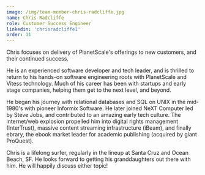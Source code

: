 ```yaml
---
image: /img/team-member-chris-radcliffe.jpg
name: Chris Radcliffe 
role: Customer Success Engineer 
linkedin: 'chrisradcliffe1'
order: 11
---
```


Chris focuses on delivery of PlanetScale's offerings to new customers, and their continued success.

He is an experienced software developer and tech leader, and is thrilled to return to his hands-on software engineering roots with PlanetScale and Vitess technology. Much of his career has been with startups and early stage companies, helping them get to the next level, and beyond.

He began his journey with relational databases and SQL on UNIX in the mid-1980's with pioneer Informix Software. He later joined NeXT Computer led by Steve Jobs, and contributed to an amazing early tech culture. The internet/web explosion propelled him into digital rights management (InterTrust), massive content streaming infrastructure (iBeam), and finally ebrary, the ebook market leader for academic publishing (acquired by giant ProQuest).

Chris is a lifelong surfer, regularly in the lineup at Santa Cruz and Ocean Beach, SF. He looks forward to getting his granddaughters out there with him. He will happily discuss either topic!

